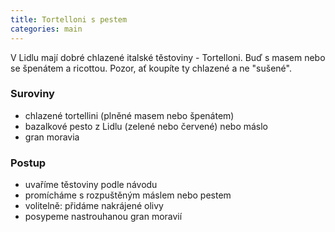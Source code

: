 ```yaml
---
title: Tortelloni s pestem
categories: main
---
```


V Lidlu mají dobré chlazené italské těstoviny - Tortelloni. Buď s masem nebo se špenátem a ricottou. Pozor, ať koupíte ty chlazené a ne "sušené".

### Suroviny
- chlazené tortellini (plněné masem nebo špenátem)
- bazalkové pesto z Lidlu (zelené nebo červené) nebo máslo
- gran moravia

### Postup
- uvaříme těstoviny podle návodu
- promícháme s rozpuštěným máslem nebo pestem
- volitelně: přidáme nakrájené olivy
- posypeme nastrouhanou gran moravií
